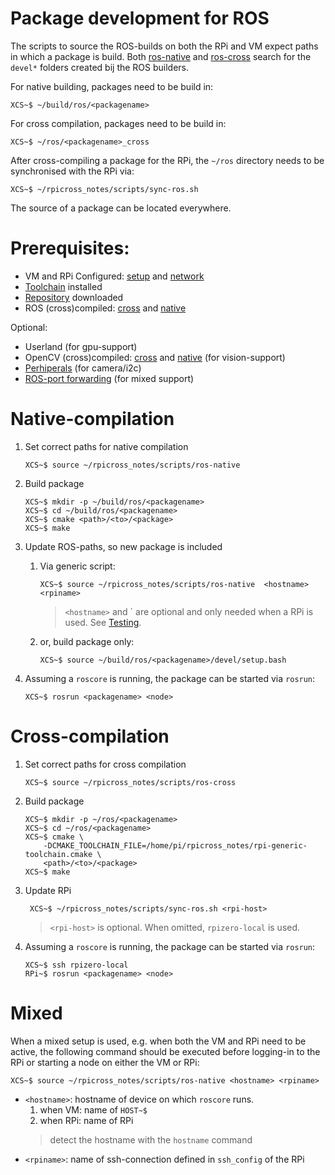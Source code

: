 # Package development for ROS

The scripts to source the ROS-builds on both the RPi and VM expect paths in which a package is build. 
Both [ros-native](scripts/ros-native) and [ros-cross](scripts/ros-cross) search for the `devel*` folders created bij the ROS builders.

For native building, packages need to be build in:
```
XCS~$ ~/build/ros/<packagename>
```

For cross compilation, packages need to be build in:
```
XCS~$ ~/ros/<packagename>_cross
```

After cross-compiling a package for the RPi, the `~/ros` directory needs to be synchronised with the RPi via:
```
XCS~$ ~/rpicross_notes/scripts/sync-ros.sh
```

The source of a package can be located everywhere.

# Prerequisites:

- VM and RPi Configured: [setup](01-setup.md) and [network](02-network.md)
- [Toolchain](04-xc-setup.md) installed 
- [Repository](04-xc-setup.md#init-repository) downloaded
- ROS (cross)compiled: [cross](07-xc-ros.md) and [native](09-native-ros.md)

Optional:
- Userland (for gpu-support)
- OpenCV (cross)compiled: [cross](06-xc-opencv.md) and [native](08-native-opencv.md) (for vision-support)
- [Perhiperals](03-peripherals.md) (for camera/i2c)
- [ROS-port forwarding](10-ros-remote.md#host-vm-port-forwarding) (for mixed support)

# Native-compilation

1. Set correct paths for native compilation
    ```
    XCS~$ source ~/rpicross_notes/scripts/ros-native
    ```
1. Build package
    ```
    XCS~$ mkdir -p ~/build/ros/<packagename> 
    XCS~$ cd ~/build/ros/<packagename>
    XCS~$ cmake <path>/<to>/<package>
    XCS~$ make
    ```
1. Update ROS-paths, so new package is included
    1. Via generic script:
        ```
        XCS~$ source ~/rpicross_notes/scripts/ros-native  <hostname> <rpiname>
        ```
        > `<hostname>` and `<rpiname> are optional and only needed when a RPi is used. See [Testing](10-ros-remote.md#testing).
        
    1. or, build package only:
        ```
        XCS~$ source ~/build/ros/<packagename>/devel/setup.bash
        ```
1. Assuming a `roscore` is running, the package can be started via `rosrun`:
    ```
    XCS~$ rosrun <packagename> <node>
    ```
        
# Cross-compilation

1. Set correct paths for cross compilation
    ```
    XCS~$ source ~/rpicross_notes/scripts/ros-cross
    ```
1. Build package
    ```
    XCS~$ mkdir -p ~/ros/<packagename> 
    XCS~$ cd ~/ros/<packagename>
    XCS~$ cmake \
        -DCMAKE_TOOLCHAIN_FILE=/home/pi/rpicross_notes/rpi-generic-toolchain.cmake \
        <path>/<to>/<package>
    XCS~$ make
    ```
1. Update RPi
    ```
     XCS~$ ~/rpicross_notes/scripts/sync-ros.sh <rpi-host>
    ```
    > `<rpi-host>` is optional. When omitted, `rpizero-local` is used.
    
1. Assuming a `roscore` is running, the package can be started via `rosrun`:
    ```
    XCS~$ ssh rpizero-local
    RPi~$ rosrun <packagename> <node>
    ```
    
# Mixed

When a mixed setup is used, e.g. when both the VM and RPi need to be active, 
the following command should be executed before logging-in to the RPi or starting a node on either the VM or RPi:
```
XCS~$ source ~/rpicross_notes/scripts/ros-native <hostname> <rpiname>
```
- `<hostname>`: hostname of device on which `roscore` runs.
    1. when VM: name of `HOST~$`
    1. when RPi: name of RPi
    > detect the hostname with the `hostname` command
- `<rpiname>`: name of ssh-connection defined in `ssh_config` of the RPi

